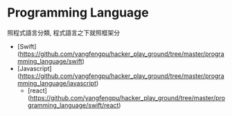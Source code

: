 Programming Language
=====================

照程式語言分類, 程式語言之下就照框架分


 * [Swift] (https://github.com/yangfengpu/hacker_play_ground/tree/master/programming_language/swift)
 * [Javascript] (https://github.com/yangfengpu/hacker_play_ground/tree/master/programming_language/javascript)
     * [react] (https://github.com/yangfengpu/hacker_play_ground/tree/master/programming_language/swift/react)